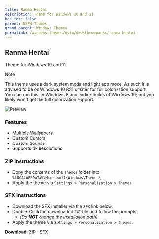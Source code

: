 ```yaml
---
title: Ranma Hentai
description: Theme for Windows 10 and 11
has_toc: false
parent: NSFW Themes
grand_parent: Windows Themes
permalink: /windows-themes/nsfw/deskthemepacks/ranma-hentai
---
```


## Ranma Hentai

Theme for Windows 10 and 11

> [!NOTE]
> This theme uses a dark system mode and light app mode. As such it is advised to be on Windows 10 RS1 or later for full colorization support.  
> You can run this on Windows 8 and earlier builds of Windows 10; but you likely won't get the full colorization support.

![Preview][Preview]

### Features

- Multiple Wallpapers
- Custom Cursors
- Custom Sounds
- Supports 4k Resolutions

### ZIP Instructions

- Copy the contents of the `Themes` folder into `%LOCALAPPDATA%\Microsoft\Windows\Themes\`
- Apply the theme via `Settings > Personalization > Themes`

### SFX Instructions

- Download the SFX installer via the `SFX` link below.
- Double-Click the downloaded `EXE` file and follow the prompts.
  - *(Do **NOT** change the installation path)*
- Apply the theme via `Settings > Personalization > Themes`.

**Download**: [ZIP][ZIP] - [SFX][SFX]

<!-- ///////////////////////////////////////////////////////////////////////////////////////////////////////////////////////////////////////////////////// -->

[Preview]: https://gitlab.com/the-back-room/deskthemepacks/nsfw/ranma-hentai/-/raw/main/Extras/Preview.bmp

[ZIP]: https://gitlab.com/the-back-room/deskthemepacks/nsfw/ranma-hentai/-/archive/main/ranma-hentai-main.zip
[SFX]: https://gitlab.com/-/project/71476467/uploads/e4fbc3d002f200a50fc7ba49dc90a21a/Ranma_Hentai.exe

<!-- ///////////////////////////////////////////////////////////////////////////////////////////////////////////////////////////////////////////////////// -->